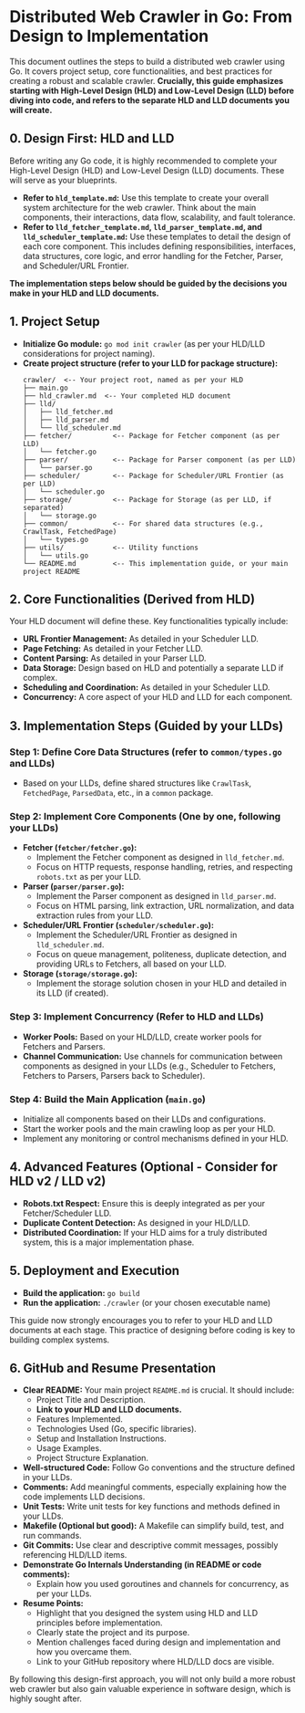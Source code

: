 # Distributed Web Crawler in Go: From Design to Implementation

This document outlines the steps to build a distributed web crawler using Go. It covers project setup, core functionalities, and best practices for creating a robust and scalable crawler. **Crucially, this guide emphasizes starting with High-Level Design (HLD) and Low-Level Design (LLD) before diving into code, and refers to the separate HLD and LLD documents you will create.**

## 0. Design First: HLD and LLD

Before writing any Go code, it is highly recommended to complete your High-Level Design (HLD) and Low-Level Design (LLD) documents. These will serve as your blueprints.

*   **Refer to `hld_template.md`:** Use this template to create your overall system architecture for the web crawler. Think about the main components, their interactions, data flow, scalability, and fault tolerance.
*   **Refer to `lld_fetcher_template.md`, `lld_parser_template.md`, and `lld_scheduler_template.md`:** Use these templates to detail the design of each core component. This includes defining responsibilities, interfaces, data structures, core logic, and error handling for the Fetcher, Parser, and Scheduler/URL Frontier.

**The implementation steps below should be guided by the decisions you make in your HLD and LLD documents.**

## 1. Project Setup

*   **Initialize Go module:** `go mod init crawler` (as per your HLD/LLD considerations for project naming).
*   **Create project structure (refer to your LLD for package structure):**
    ```
    crawler/  <-- Your project root, named as per your HLD
    ├── main.go
    ├── hld_crawler.md  <-- Your completed HLD document
    ├── lld/
    │   ├── lld_fetcher.md
    │   ├── lld_parser.md
    │   └── lld_scheduler.md
    ├── fetcher/          <-- Package for Fetcher component (as per LLD)
    │   └── fetcher.go
    ├── parser/           <-- Package for Parser component (as per LLD)
    │   └── parser.go
    ├── scheduler/        <-- Package for Scheduler/URL Frontier (as per LLD)
    │   └── scheduler.go
    ├── storage/          <-- Package for Storage (as per LLD, if separated)
    │   └── storage.go
    ├── common/           <-- For shared data structures (e.g., CrawlTask, FetchedPage)
    │   └── types.go
    ├── utils/            <-- Utility functions
    │   └── utils.go
    └── README.md         <-- This implementation guide, or your main project README
    ```

## 2. Core Functionalities (Derived from HLD)

Your HLD document will define these. Key functionalities typically include:

*   **URL Frontier Management:** As detailed in your Scheduler LLD.
*   **Page Fetching:** As detailed in your Fetcher LLD.
*   **Content Parsing:** As detailed in your Parser LLD.
*   **Data Storage:** Design based on HLD and potentially a separate LLD if complex.
*   **Scheduling and Coordination:** As detailed in your Scheduler LLD.
*   **Concurrency:** A core aspect of your HLD and LLD for each component.

## 3. Implementation Steps (Guided by your LLDs)

### Step 1: Define Core Data Structures (refer to `common/types.go` and LLDs)

*   Based on your LLDs, define shared structures like `CrawlTask`, `FetchedPage`, `ParsedData`, etc., in a `common` package.

### Step 2: Implement Core Components (One by one, following your LLDs)

*   **Fetcher (`fetcher/fetcher.go`):**
    *   Implement the Fetcher component as designed in `lld_fetcher.md`.
    *   Focus on HTTP requests, response handling, retries, and respecting `robots.txt` as per your LLD.
*   **Parser (`parser/parser.go`):**
    *   Implement the Parser component as designed in `lld_parser.md`.
    *   Focus on HTML parsing, link extraction, URL normalization, and data extraction rules from your LLD.
*   **Scheduler/URL Frontier (`scheduler/scheduler.go`):**
    *   Implement the Scheduler/URL Frontier as designed in `lld_scheduler.md`.
    *   Focus on queue management, politeness, duplicate detection, and providing URLs to Fetchers, all based on your LLD.
*   **Storage (`storage/storage.go`):**
    *   Implement the storage solution chosen in your HLD and detailed in its LLD (if created).

### Step 3: Implement Concurrency (Refer to HLD and LLDs)

*   **Worker Pools:** Based on your HLD/LLD, create worker pools for Fetchers and Parsers.
*   **Channel Communication:** Use channels for communication between components as designed in your LLDs (e.g., Scheduler to Fetchers, Fetchers to Parsers, Parsers back to Scheduler).

### Step 4: Build the Main Application (`main.go`)

*   Initialize all components based on their LLDs and configurations.
*   Start the worker pools and the main crawling loop as per your HLD.
*   Implement any monitoring or control mechanisms defined in your HLD.

## 4. Advanced Features (Optional - Consider for HLD v2 / LLD v2)

*   **Robots.txt Respect:** Ensure this is deeply integrated as per your Fetcher/Scheduler LLD.
*   **Duplicate Content Detection:** As designed in your HLD/LLD.
*   **Distributed Coordination:** If your HLD aims for a truly distributed system, this is a major implementation phase.

## 5. Deployment and Execution

*   **Build the application:** `go build`
*   **Run the application:** `./crawler` (or your chosen executable name)

This guide now strongly encourages you to refer to your HLD and LLD documents at each stage. This practice of designing before coding is key to building complex systems.

## 6. GitHub and Resume Presentation

*   **Clear README:** Your main project `README.md` is crucial. It should include:
    *   Project Title and Description.
    *   **Link to your HLD and LLD documents.**
    *   Features Implemented.
    *   Technologies Used (Go, specific libraries).
    *   Setup and Installation Instructions.
    *   Usage Examples.
    *   Project Structure Explanation.
*   **Well-structured Code:** Follow Go conventions and the structure defined in your LLDs.
*   **Comments:** Add meaningful comments, especially explaining how the code implements LLD decisions.
*   **Unit Tests:** Write unit tests for key functions and methods defined in your LLDs.
*   **Makefile (Optional but good):** A Makefile can simplify build, test, and run commands.
*   **Git Commits:** Use clear and descriptive commit messages, possibly referencing HLD/LLD items.
*   **Demonstrate Go Internals Understanding (in README or code comments):**
    *   Explain how you used goroutines and channels for concurrency, as per your LLDs.
*   **Resume Points:**
    *   Highlight that you designed the system using HLD and LLD principles before implementation.
    *   Clearly state the project and its purpose.
    *   Mention challenges faced during design and implementation and how you overcame them.
    *   Link to your GitHub repository where HLD/LLD docs are visible.

By following this design-first approach, you will not only build a more robust web crawler but also gain valuable experience in software design, which is highly sought after.

